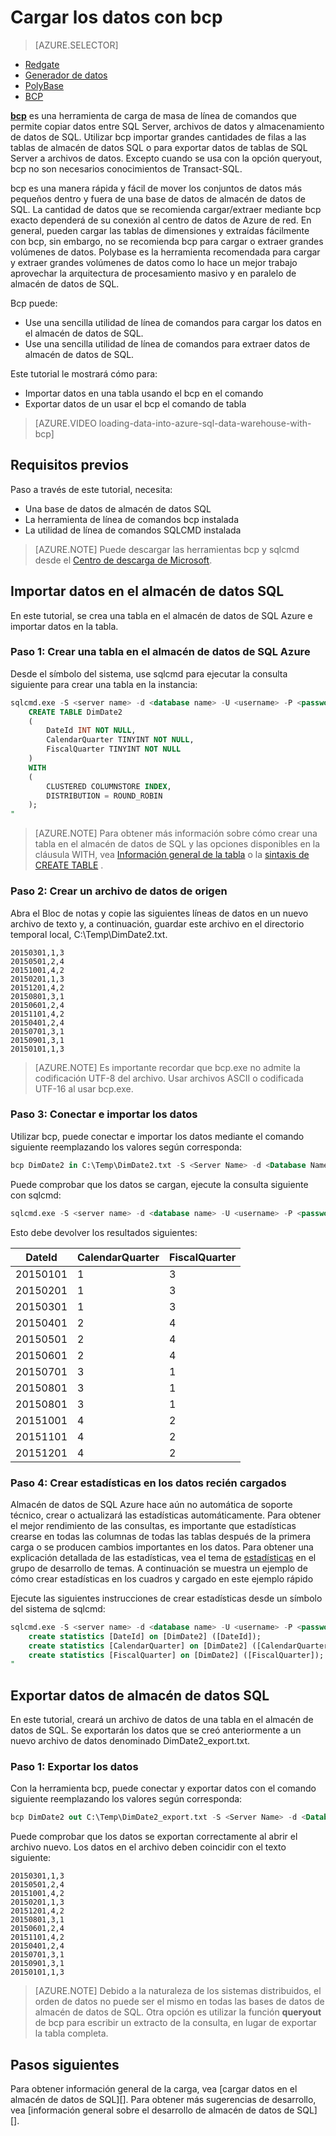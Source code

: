 <properties
   pageTitle="Usar bcp para cargar los datos en el almacén de datos SQL | Microsoft Azure"
   description="Descubra qué bcp y cómo usarla para escenarios de almacenamiento de datos."
   services="sql-data-warehouse"
   documentationCenter="NA"
   authors="twounder"
   manager="barbkess"
   editor=""/>

<tags
   ms.service="sql-data-warehouse"
   ms.devlang="NA"
   ms.topic="get-started-article"
   ms.tgt_pltfrm="NA"
   ms.workload="data-services"
   ms.date="10/10/2016"
   ms.author="mausher;barbkess;sonyama"/>


# <a name="load-data-with-bcp"></a>Cargar los datos con bcp

> [AZURE.SELECTOR]
- [Redgate](sql-data-warehouse-load-with-redgate.md)  
- [Generador de datos](sql-data-warehouse-get-started-load-with-azure-data-factory.md)  
- [PolyBase](sql-data-warehouse-get-started-load-with-polybase.md)  
- [BCP](sql-data-warehouse-load-with-bcp.md)


**[bcp][]** es una herramienta de carga de masa de línea de comandos que permite copiar datos entre SQL Server, archivos de datos y almacenamiento de datos de SQL. Utilizar bcp importar grandes cantidades de filas a las tablas de almacén de datos SQL o para exportar datos de tablas de SQL Server a archivos de datos. Excepto cuando se usa con la opción queryout, bcp no son necesarios conocimientos de Transact-SQL.

bcp es una manera rápida y fácil de mover los conjuntos de datos más pequeños dentro y fuera de una base de datos de almacén de datos de SQL. La cantidad de datos que se recomienda cargar/extraer mediante bcp exacto dependerá de su conexión al centro de datos de Azure de red.  En general, pueden cargar las tablas de dimensiones y extraídas fácilmente con bcp, sin embargo, no se recomienda bcp para cargar o extraer grandes volúmenes de datos.  Polybase es la herramienta recomendada para cargar y extraer grandes volúmenes de datos como lo hace un mejor trabajo aprovechar la arquitectura de procesamiento masivo y en paralelo de almacén de datos de SQL.

Bcp puede:

- Use una sencilla utilidad de línea de comandos para cargar los datos en el almacén de datos de SQL.
- Use una sencilla utilidad de línea de comandos para extraer datos de almacén de datos de SQL.

Este tutorial le mostrará cómo para:

- Importar datos en una tabla usando el bcp en el comando
- Exportar datos de un usar el bcp el comando de tabla

>[AZURE.VIDEO loading-data-into-azure-sql-data-warehouse-with-bcp]

## <a name="prerequisites"></a>Requisitos previos

Paso a través de este tutorial, necesita:

- Una base de datos de almacén de datos SQL
- La herramienta de línea de comandos bcp instalada
- La utilidad de línea de comandos SQLCMD instalada

>[AZURE.NOTE] Puede descargar las herramientas bcp y sqlcmd desde el [Centro de descarga de Microsoft][].

## <a name="import-data-into-sql-data-warehouse"></a>Importar datos en el almacén de datos SQL

En este tutorial, se crea una tabla en el almacén de datos de SQL Azure e importar datos en la tabla.

### <a name="step-1-create-a-table-in-azure-sql-data-warehouse"></a>Paso 1: Crear una tabla en el almacén de datos de SQL Azure

Desde el símbolo del sistema, use sqlcmd para ejecutar la consulta siguiente para crear una tabla en la instancia:

```sql
sqlcmd.exe -S <server name> -d <database name> -U <username> -P <password> -I -Q "
    CREATE TABLE DimDate2
    (
        DateId INT NOT NULL,
        CalendarQuarter TINYINT NOT NULL,
        FiscalQuarter TINYINT NOT NULL
    )
    WITH
    (
        CLUSTERED COLUMNSTORE INDEX,
        DISTRIBUTION = ROUND_ROBIN
    );
"
```

>[AZURE.NOTE] Para obtener más información sobre cómo crear una tabla en el almacén de datos de SQL y las opciones disponibles en la cláusula WITH, vea [Información general de la tabla][] o la [sintaxis de CREATE TABLE][] .

### <a name="step-2-create-a-source-data-file"></a>Paso 2: Crear un archivo de datos de origen

Abra el Bloc de notas y copie las siguientes líneas de datos en un nuevo archivo de texto y, a continuación, guardar este archivo en el directorio temporal local, C:\Temp\DimDate2.txt.

```
20150301,1,3
20150501,2,4
20151001,4,2
20150201,1,3
20151201,4,2
20150801,3,1
20150601,2,4
20151101,4,2
20150401,2,4
20150701,3,1
20150901,3,1
20150101,1,3
```

> [AZURE.NOTE] Es importante recordar que bcp.exe no admite la codificación UTF-8 del archivo. Usar archivos ASCII o codificada UTF-16 al usar bcp.exe.

### <a name="step-3-connect-and-import-the-data"></a>Paso 3: Conectar e importar los datos
Utilizar bcp, puede conectar e importar los datos mediante el comando siguiente reemplazando los valores según corresponda:

```sql
bcp DimDate2 in C:\Temp\DimDate2.txt -S <Server Name> -d <Database Name> -U <Username> -P <password> -q -c -t  ','
```

Puede comprobar que los datos se cargan, ejecute la consulta siguiente con sqlcmd:

```sql
sqlcmd.exe -S <server name> -d <database name> -U <username> -P <password> -I -Q "SELECT * FROM DimDate2 ORDER BY 1;"
```

Esto debe devolver los resultados siguientes:

DateId |CalendarQuarter |FiscalQuarter
----------- |--------------- |-------------
20150101 |1 |3
20150201 |1 |3
20150301 |1 |3
20150401 |2 |4
20150501 |2 |4
20150601 |2 |4
20150701 |3 |1
20150801 |3 |1
20150801 |3 |1
20151001 |4 |2
20151101 |4 |2
20151201 |4 |2

### <a name="step-4-create-statistics-on-your-newly-loaded-data"></a>Paso 4: Crear estadísticas en los datos recién cargados

Almacén de datos de SQL Azure hace aún no automática de soporte técnico, crear o actualizará las estadísticas automáticamente. Para obtener el mejor rendimiento de las consultas, es importante que estadísticas crearse en todas las columnas de todas las tablas después de la primera carga o se producen cambios importantes en los datos. Para obtener una explicación detallada de las estadísticas, vea el tema de [estadísticas][] en el grupo de desarrollo de temas. A continuación se muestra un ejemplo de cómo crear estadísticas en los cuadros y cargado en este ejemplo rápido

Ejecute las siguientes instrucciones de crear estadísticas desde un símbolo del sistema de sqlcmd:

```sql
sqlcmd.exe -S <server name> -d <database name> -U <username> -P <password> -I -Q "
    create statistics [DateId] on [DimDate2] ([DateId]);
    create statistics [CalendarQuarter] on [DimDate2] ([CalendarQuarter]);
    create statistics [FiscalQuarter] on [DimDate2] ([FiscalQuarter]);
"
```

## <a name="export-data-from-sql-data-warehouse"></a>Exportar datos de almacén de datos SQL
En este tutorial, creará un archivo de datos de una tabla en el almacén de datos de SQL. Se exportarán los datos que se creó anteriormente a un nuevo archivo de datos denominado DimDate2_export.txt.

### <a name="step-1-export-the-data"></a>Paso 1: Exportar los datos

Con la herramienta bcp, puede conectar y exportar datos con el comando siguiente reemplazando los valores según corresponda:

```sql
bcp DimDate2 out C:\Temp\DimDate2_export.txt -S <Server Name> -d <Database Name> -U <Username> -P <password> -q -c -t ','
```
Puede comprobar que los datos se exportan correctamente al abrir el archivo nuevo. Los datos en el archivo deben coincidir con el texto siguiente:

```
20150301,1,3
20150501,2,4
20151001,4,2
20150201,1,3
20151201,4,2
20150801,3,1
20150601,2,4
20151101,4,2
20150401,2,4
20150701,3,1
20150901,3,1
20150101,1,3
```

>[AZURE.NOTE] Debido a la naturaleza de los sistemas distribuidos, el orden de datos no puede ser el mismo en todas las bases de datos de almacén de datos de SQL. Otra opción es utilizar la función **queryout** de bcp para escribir un extracto de la consulta, en lugar de exportar la tabla completa.

## <a name="next-steps"></a>Pasos siguientes
Para obtener información general de la carga, vea [cargar datos en el almacén de datos de SQL][].
Para obtener más sugerencias de desarrollo, vea [información general sobre el desarrollo de almacén de datos de SQL][].

<!--Image references-->

<!--Article references-->

[Cargar datos en el almacén de datos SQL]: ./sql-data-warehouse-overview-load.md
[Información general sobre el desarrollo de almacén de datos SQL]: ./sql-data-warehouse-overview-develop.md
[Información general de la tabla]: ./sql-data-warehouse-tables-overview.md
[Estadísticas]: ./sql-data-warehouse-tables-statistics.md

<!--MSDN references-->
[bcp]: https://msdn.microsoft.com/library/ms162802.aspx
[Sintaxis de CREATE TABLE]: https://msdn.microsoft.com/library/mt203953.aspx

<!--Other Web references-->
[Centro de descarga de Microsoft]: https://www.microsoft.com/download/details.aspx?id=36433
